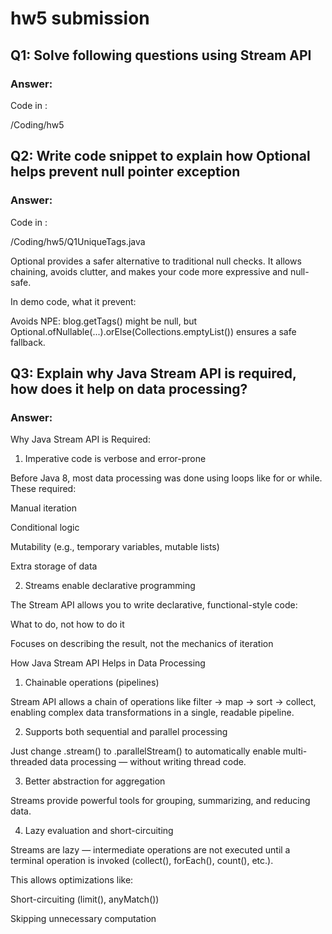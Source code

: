 # hw5 submission

## Q1: Solve following questions using Stream API

### Answer:
Code in :

/Coding/hw5

## Q2: Write code snippet to explain how Optional helps prevent null pointer exception

### Answer:
Code in :

/Coding/hw5/Q1UniqueTags.java

Optional provides a safer alternative to traditional null checks. It allows chaining, avoids clutter, and makes your code more expressive and null-safe.

In demo code, what it prevent:

Avoids NPE: blog.getTags() might be null, but Optional.ofNullable(...).orElse(Collections.emptyList()) ensures a safe fallback.

## Q3: Explain why Java Stream API is required, how does it help on data processing?

### Answer:
Why Java Stream API is Required:

1. Imperative code is verbose and error-prone

Before Java 8, most data processing was done using loops like for or while. These required:

Manual iteration

Conditional logic

Mutability (e.g., temporary variables, mutable lists)

Extra storage of data


2. Streams enable declarative programming

The Stream API allows you to write declarative, functional-style code:

What to do, not how to do it

Focuses on describing the result, not the mechanics of iteration

How Java Stream API Helps in Data Processing

1. Chainable operations (pipelines)

Stream API allows a chain of operations like filter → map → sort → collect, enabling complex data transformations in a single, readable pipeline.

2. Supports both sequential and parallel processing

Just change .stream() to .parallelStream() to automatically enable multi-threaded data processing — without writing thread code.

3. Better abstraction for aggregation

Streams provide powerful tools for grouping, summarizing, and reducing data.

4. Lazy evaluation and short-circuiting

Streams are lazy — intermediate operations are not executed until a terminal operation is invoked (collect(), forEach(), count(), etc.).

This allows optimizations like:

Short-circuiting (limit(), anyMatch())

Skipping unnecessary computation
